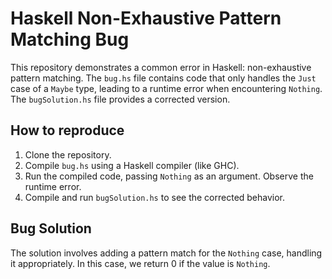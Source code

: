 # Haskell Non-Exhaustive Pattern Matching Bug

This repository demonstrates a common error in Haskell: non-exhaustive pattern matching. The `bug.hs` file contains code that only handles the `Just` case of a `Maybe` type, leading to a runtime error when encountering `Nothing`. The `bugSolution.hs` file provides a corrected version.

## How to reproduce

1.  Clone the repository.
2.  Compile `bug.hs` using a Haskell compiler (like GHC).
3.  Run the compiled code, passing `Nothing` as an argument.  Observe the runtime error.
4.  Compile and run `bugSolution.hs` to see the corrected behavior.

## Bug Solution

The solution involves adding a pattern match for the `Nothing` case, handling it appropriately. In this case, we return 0 if the value is `Nothing`.